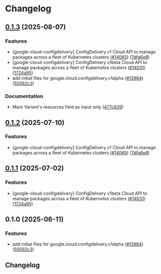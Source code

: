 # Changelog

## [0.1.3](https://github.com/chingor13/google-cloud-python/compare/google-cloud-configdelivery-v0.1.2...google-cloud-configdelivery-v0.1.3) (2025-08-07)


### Features

* [google-cloud-configdelivery] ConfigDelivery v1 Cloud API to manage packages across a fleet of Kubernetes clusters ([#14065](https://github.com/chingor13/google-cloud-python/issues/14065)) ([7dfa6e8](https://github.com/chingor13/google-cloud-python/commit/7dfa6e8fe34bee4a98b334a6e4e5e1ca7382b9f6))
* [google-cloud-configdelivery] ConfigDelivery v1beta Cloud API to manage packages across a fleet of Kubernetes clusters ([#14031](https://github.com/chingor13/google-cloud-python/issues/14031)) ([1724a95](https://github.com/chingor13/google-cloud-python/commit/1724a959c5b308bc802cbb9300e986a788be8b60))
* add initial files for google.cloud.configdelivery.v1alpha ([#13984](https://github.com/chingor13/google-cloud-python/issues/13984)) ([50562c3](https://github.com/chingor13/google-cloud-python/commit/50562c3054b1e4b3388bc1f62335be895f76d689))


### Documentation

* Mark Variant's resources field as input only ([477c835](https://github.com/chingor13/google-cloud-python/commit/477c8358e1f64ada6cf9c8ba9cc61e9269df89fd))

## [0.1.2](https://github.com/googleapis/google-cloud-python/compare/google-cloud-configdelivery-v0.1.1...google-cloud-configdelivery-v0.1.2) (2025-07-10)


### Features

* [google-cloud-configdelivery] ConfigDelivery v1 Cloud API to manage packages across a fleet of Kubernetes clusters ([#14065](https://github.com/googleapis/google-cloud-python/issues/14065)) ([7dfa6e8](https://github.com/googleapis/google-cloud-python/commit/7dfa6e8fe34bee4a98b334a6e4e5e1ca7382b9f6))

## [0.1.1](https://github.com/googleapis/google-cloud-python/compare/google-cloud-configdelivery-v0.1.0...google-cloud-configdelivery-v0.1.1) (2025-07-02)


### Features

* [google-cloud-configdelivery] ConfigDelivery v1beta Cloud API to manage packages across a fleet of Kubernetes clusters ([#14031](https://github.com/googleapis/google-cloud-python/issues/14031)) ([1724a95](https://github.com/googleapis/google-cloud-python/commit/1724a959c5b308bc802cbb9300e986a788be8b60))

## 0.1.0 (2025-06-11)


### Features

* add initial files for google.cloud.configdelivery.v1alpha ([#13984](https://github.com/googleapis/google-cloud-python/issues/13984)) ([50562c3](https://github.com/googleapis/google-cloud-python/commit/50562c3054b1e4b3388bc1f62335be895f76d689))

## Changelog
